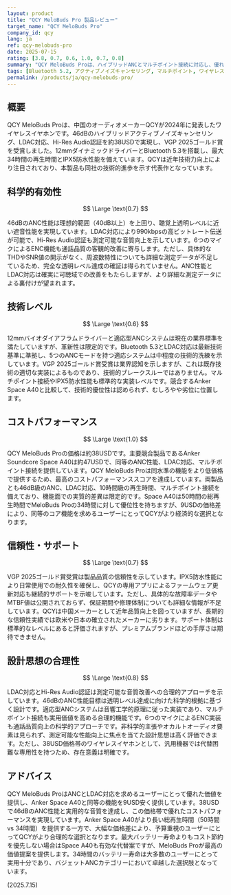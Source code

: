 ```yaml
---
layout: product
title: "QCY MeloBuds Pro 製品レビュー"
target_name: "QCY MeloBuds Pro"
company_id: qcy
lang: ja
ref: qcy-melobuds-pro
date: 2025-07-15
rating: [3.8, 0.7, 0.6, 1.0, 0.7, 0.8]
summary: "QCY MeloBuds Proは、ハイブリッドANCとマルチポイント接続に対応し、優れたコストパフォーマンスを提供するが、音質バランスに課題があり、LDAC/AptXには非対応。"
tags: [Bluetooth 5.2, アクティブノイズキャンセリング, マルチポイント, ワイヤレスイヤホン]
permalink: /products/ja/qcy-melobuds-pro/
---
```

## 概要

QCY MeloBuds Proは、中国のオーディオメーカーQCYが2024年に発表したワイヤレスイヤホンです。46dBのハイブリッドアクティブノイズキャンセリング、LDAC対応、Hi-Res Audio認証を約38USDで実現し、VGP 2025ゴールド賞を受賞しました。12mmダイナミックドライバーとBluetooth 5.3を搭載し、最大34時間の再生時間とIPX5防水性能を備えています。QCYは近年技術力向上により注目されており、本製品も同社の技術的進歩を示す代表作となっています。

## 科学的有効性

$$ \Large \text{0.7} $$

46dBのANC性能は理想的範囲（40dB以上）を上回り、聴覚上透明レベルに近い遮音性能を実現しています。LDAC対応により990kbpsの高ビットレート伝送が可能で、Hi-Res Audio認証も測定可能な音質向上を示しています。6つのマイクによるENC機能も通話品質の客観的改善に寄与します。ただし、具体的なTHDやSNR値の開示がなく、周波数特性についても詳細な測定データが不足しているため、完全な透明レベル達成の確証は得られていません。ANC性能とLDAC対応は確実に可聴域での改善をもたらしますが、より詳細な測定データによる裏付けが望まれます。

## 技術レベル

$$ \Large \text{0.6} $$

12mmバイオダイアフラムドライバーと適応型ANCシステムは現在の業界標準を満たしていますが、革新性は限定的です。Bluetooth 5.3とLDAC対応は最新技術基準に準拠し、5つのANCモードを持つ適応システムは中程度の技術的洗練を示しています。VGP 2025ゴールド賞受賞は業界認知を示しますが、これは既存技術の適切な実装によるものであり、技術的ブレークスルーではありません。マルチポイント接続やIPX5防水性能も標準的な実装レベルです。競合するAnker Space A40と比較して、技術的優位性は認められず、むしろやや劣位に位置します。

## コストパフォーマンス

$$ \Large \text{1.0} $$

QCY MeloBuds Proの価格は約38USDです。主要競合製品であるAnker Soundcore Space A40は約47USDで、同等のANC性能、LDAC対応、マルチポイント接続を提供しています。QCY MeloBuds Proは同水準の機能をより低価格で提供するため、最高のコストパフォーマンススコアを達成しています。両製品とも46dB級のANC、LDAC対応、10時間級の再生時間、マルチポイント接続を備えており、機能面での実質的差異は限定的です。Space A40は50時間の総再生時間でMeloBuds Proの34時間に対して優位性を持ちますが、9USDの価格差により、同等のコア機能を求めるユーザーにとってQCYがより経済的な選択となります。

## 信頼性・サポート

$$ \Large \text{0.7} $$

VGP 2025ゴールド賞受賞は製品品質の信頼性を示しています。IPX5防水性能により日常使用での耐久性を確保し、QCYの専用アプリによるファームウェア更新対応も継続的サポートを示唆しています。ただし、具体的な故障率データやMTBF値は公開されておらず、保証期間や修理体制についても詳細な情報が不足しています。QCYは中国メーカーとして近年品質向上を図っていますが、長期的な信頼性実績では欧米や日本の確立されたメーカーに劣ります。サポート体制は標準的なレベルにあると評価されますが、プレミアムブランドほどの手厚さは期待できません。

## 設計思想の合理性

$$ \Large \text{0.8} $$

LDAC対応とHi-Res Audio認証は測定可能な音質改善への合理的アプローチを示しています。46dBのANC性能目標は透明レベル達成に向けた科学的根拠に基づく設計です。適応型ANCシステムは音響工学的原理に従った実装であり、マルチポイント接続も実用価値を高める合理的機能です。6つのマイクによるENC実装も通話品質向上の科学的アプローチです。非科学的主張やオカルトオーディオ要素は見られず、測定可能な性能向上に焦点を当てた設計思想は高く評価できます。ただし、38USD価格帯のワイヤレスイヤホンとして、汎用機器では代替困難な専用性を持つため、存在意義は明確です。

## アドバイス

QCY MeloBuds ProはANCとLDAC対応を求めるユーザーにとって優れた価値を提供し、Anker Space A40と同等の機能を9USD安く提供しています。38USDで46dBのANC性能と実用的な音質を達成し、この価格帯で優れたコストパフォーマンスを実現しています。Anker Space A40がより長い総再生時間（50時間 vs 34時間）を提供する一方で、大幅な価格差により、予算重視のユーザーにとってQCYがより合理的な選択となります。最大バッテリー寿命よりもコスト節約を優先しない場合はSpace A40も有効な代替案ですが、MeloBuds Proが最高の価値提案を提供します。34時間のバッテリー寿命は大多数のユーザーにとって実用十分であり、バジェットANCカテゴリーにおいて卓越した選択肢となっています。

(2025.7.15)